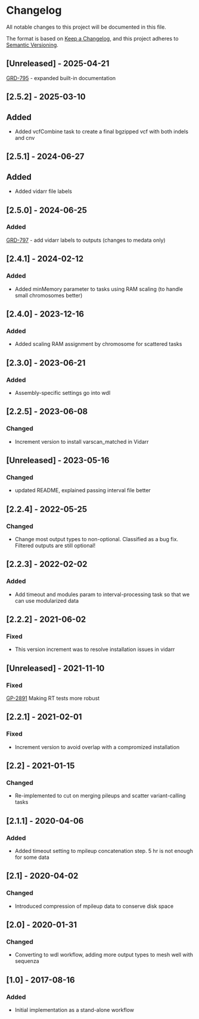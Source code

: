 # Changelog
All notable changes to this project will be documented in this file.

The format is based on [Keep a Changelog](https://keepachangelog.com/en/1.0.0/),
and this project adheres to [Semantic Versioning](https://semver.org/spec/v2.0.0.html).

## [Unreleased] - 2025-04-21
[GRD-795](https://jira.oicr.on.ca/browse/GRD-795) - expanded built-in documentation

## [2.5.2] - 2025-03-10
## Added
- Added vcfCombine task to create a final bgzipped vcf with both indels and cnv

## [2.5.1] - 2024-06-27
## Added
- Added vidarr file labels

## [2.5.0] - 2024-06-25
### Added
[GRD-797](https://jira.oicr.on.ca/browse/GRD-797) - add vidarr labels to outputs (changes to medata only)

## [2.4.1] - 2024-02-12
### Added
- Added minMemory parameter to tasks using RAM scaling (to handle small chromosomes better)

## [2.4.0] - 2023-12-16
### Added
- Added scaling RAM assignment by chromosome for scattered tasks

## [2.3.0] - 2023-06-21
### Added
- Assembly-specific settings go into wdl

## [2.2.5] - 2023-06-08
### Changed
- Increment version to install varscan_matched in Vidarr

## [Unreleased] - 2023-05-16
### Changed
- updated README, explained passing interval file better

## [2.2.4] - 2022-05-25
### Changed
- Change most output types to non-optional. Classified as a bug fix. Filtered outputs are still optional!

## [2.2.3] - 2022-02-02
### Added
- Add timeout and modules param to interval-processing task so that we can use modularized data

## [2.2.2] - 2021-06-02
### Fixed
- This version increment was to resolve installation issues in vidarr

## [Unreleased] - 2021-11-10
### Fixed
[GP-2891](https://jira.oicr.on.ca/browse/GP-2891) Making RT tests more robust

## [2.2.1] - 2021-02-01
### Fixed
- Increment version to avoid overlap with a compromized installation

## [2.2]   - 2021-01-15
### Changed
- Re-implemented to cut on merging pileups and scatter variant-calling tasks

## [2.1.1] - 2020-04-06
### Added
- Added timeout setting to mpileup concatenation step. 5 hr is not enough for some data

## [2.1] - 2020-04-02
### Changed
- Introduced compression of mpileup data to conserve disk space

## [2.0] - 2020-01-31
### Changed
- Converting to wdl workflow, adding more output types to mesh well with sequenza

## [1.0] - 2017-08-16
### Added
- Initial implementation as a stand-alone workflow


